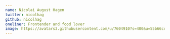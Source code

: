 ```yaml
---
name: Nicolai August Hagen
twitter: nicolhag
github: nicolhag
oneliner: Frontender and food lover
image: https://avatars3.githubusercontent.com/u/7604910?s=400&u=55b66cd62821e131e6a6c66b12fc5a4266bddd4b&v=4
---
```

